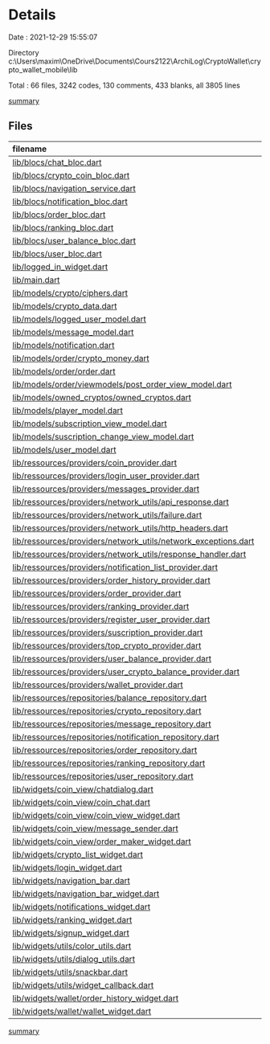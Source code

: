 # Details

Date : 2021-12-29 15:55:07

Directory c:\Users\maxim\OneDrive\Documents\Cours2122\ArchiLog\CryptoWallet\crypto_wallet_mobile\lib

Total : 66 files,  3242 codes, 130 comments, 433 blanks, all 3805 lines

[summary](results.md)

## Files
| filename | language | code | comment | blank | total |
| :--- | :--- | ---: | ---: | ---: | ---: |
| [lib/blocs/chat_bloc.dart](/lib/blocs/chat_bloc.dart) | Dart | 73 | 1 | 11 | 85 |
| [lib/blocs/crypto_coin_bloc.dart](/lib/blocs/crypto_coin_bloc.dart) | Dart | 62 | 0 | 14 | 76 |
| [lib/blocs/navigation_service.dart](/lib/blocs/navigation_service.dart) | Dart | 6 | 0 | 3 | 9 |
| [lib/blocs/notification_bloc.dart](/lib/blocs/notification_bloc.dart) | Dart | 21 | 0 | 5 | 26 |
| [lib/blocs/order_bloc.dart](/lib/blocs/order_bloc.dart) | Dart | 53 | 0 | 11 | 64 |
| [lib/blocs/ranking_bloc.dart](/lib/blocs/ranking_bloc.dart) | Dart | 19 | 0 | 6 | 25 |
| [lib/blocs/user_balance_bloc.dart](/lib/blocs/user_balance_bloc.dart) | Dart | 42 | 0 | 9 | 51 |
| [lib/blocs/user_bloc.dart](/lib/blocs/user_bloc.dart) | Dart | 46 | 0 | 9 | 55 |
| [lib/logged_in_widget.dart](/lib/logged_in_widget.dart) | Dart | 40 | 1 | 3 | 44 |
| [lib/main.dart](/lib/main.dart) | Dart | 29 | 0 | 3 | 32 |
| [lib/models/crypto/ciphers.dart](/lib/models/crypto/ciphers.dart) | Dart | 10 | 0 | 3 | 13 |
| [lib/models/crypto_data.dart](/lib/models/crypto_data.dart) | Dart | 71 | 1 | 5 | 77 |
| [lib/models/logged_user_model.dart](/lib/models/logged_user_model.dart) | Dart | 14 | 0 | 5 | 19 |
| [lib/models/message_model.dart](/lib/models/message_model.dart) | Dart | 53 | 6 | 12 | 71 |
| [lib/models/notification.dart](/lib/models/notification.dart) | Dart | 48 | 6 | 10 | 64 |
| [lib/models/order/crypto_money.dart](/lib/models/order/crypto_money.dart) | Dart | 36 | 6 | 10 | 52 |
| [lib/models/order/order.dart](/lib/models/order/order.dart) | Dart | 63 | 6 | 12 | 81 |
| [lib/models/order/viewmodels/post_order_view_model.dart](/lib/models/order/viewmodels/post_order_view_model.dart) | Dart | 23 | 0 | 5 | 28 |
| [lib/models/owned_cryptos/owned_cryptos.dart](/lib/models/owned_cryptos/owned_cryptos.dart) | Dart | 36 | 6 | 10 | 52 |
| [lib/models/player_model.dart](/lib/models/player_model.dart) | Dart | 15 | 0 | 4 | 19 |
| [lib/models/subscription_view_model.dart](/lib/models/subscription_view_model.dart) | Dart | 45 | 0 | 13 | 58 |
| [lib/models/suscription_change_view_model.dart](/lib/models/suscription_change_view_model.dart) | Dart | 53 | 0 | 11 | 64 |
| [lib/models/user_model.dart](/lib/models/user_model.dart) | Dart | 14 | 11 | 3 | 28 |
| [lib/ressources/providers/coin_provider.dart](/lib/ressources/providers/coin_provider.dart) | Dart | 16 | 0 | 3 | 19 |
| [lib/ressources/providers/login_user_provider.dart](/lib/ressources/providers/login_user_provider.dart) | Dart | 24 | 0 | 6 | 30 |
| [lib/ressources/providers/messages_provider.dart](/lib/ressources/providers/messages_provider.dart) | Dart | 18 | 0 | 4 | 22 |
| [lib/ressources/providers/network_utils/api_response.dart](/lib/ressources/providers/network_utils/api_response.dart) | Dart | 13 | 2 | 8 | 23 |
| [lib/ressources/providers/network_utils/failure.dart](/lib/ressources/providers/network_utils/failure.dart) | Dart | 6 | 1 | 3 | 10 |
| [lib/ressources/providers/network_utils/http_headers.dart](/lib/ressources/providers/network_utils/http_headers.dart) | Dart | 12 | 1 | 5 | 18 |
| [lib/ressources/providers/network_utils/network_exceptions.dart](/lib/ressources/providers/network_utils/network_exceptions.dart) | Dart | 23 | 0 | 7 | 30 |
| [lib/ressources/providers/network_utils/response_handler.dart](/lib/ressources/providers/network_utils/response_handler.dart) | Dart | 22 | 0 | 3 | 25 |
| [lib/ressources/providers/notification_list_provider.dart](/lib/ressources/providers/notification_list_provider.dart) | Dart | 16 | 0 | 3 | 19 |
| [lib/ressources/providers/order_history_provider.dart](/lib/ressources/providers/order_history_provider.dart) | Dart | 17 | 0 | 4 | 21 |
| [lib/ressources/providers/order_provider.dart](/lib/ressources/providers/order_provider.dart) | Dart | 17 | 0 | 4 | 21 |
| [lib/ressources/providers/ranking_provider.dart](/lib/ressources/providers/ranking_provider.dart) | Dart | 19 | 0 | 6 | 25 |
| [lib/ressources/providers/register_user_provider.dart](/lib/ressources/providers/register_user_provider.dart) | Dart | 29 | 0 | 5 | 34 |
| [lib/ressources/providers/suscription_provider.dart](/lib/ressources/providers/suscription_provider.dart) | Dart | 42 | 0 | 6 | 48 |
| [lib/ressources/providers/top_crypto_provider.dart](/lib/ressources/providers/top_crypto_provider.dart) | Dart | 18 | 0 | 3 | 21 |
| [lib/ressources/providers/user_balance_provider.dart](/lib/ressources/providers/user_balance_provider.dart) | Dart | 22 | 0 | 4 | 26 |
| [lib/ressources/providers/user_crypto_balance_provider.dart](/lib/ressources/providers/user_crypto_balance_provider.dart) | Dart | 17 | 0 | 4 | 21 |
| [lib/ressources/providers/wallet_provider.dart](/lib/ressources/providers/wallet_provider.dart) | Dart | 16 | 0 | 4 | 20 |
| [lib/ressources/repositories/balance_repository.dart](/lib/ressources/repositories/balance_repository.dart) | Dart | 24 | 0 | 5 | 29 |
| [lib/ressources/repositories/crypto_repository.dart](/lib/ressources/repositories/crypto_repository.dart) | Dart | 15 | 2 | 5 | 22 |
| [lib/ressources/repositories/message_repository.dart](/lib/ressources/repositories/message_repository.dart) | Dart | 9 | 0 | 3 | 12 |
| [lib/ressources/repositories/notification_repository.dart](/lib/ressources/repositories/notification_repository.dart) | Dart | 9 | 0 | 4 | 13 |
| [lib/ressources/repositories/order_repository.dart](/lib/ressources/repositories/order_repository.dart) | Dart | 26 | 0 | 6 | 32 |
| [lib/ressources/repositories/ranking_repository.dart](/lib/ressources/repositories/ranking_repository.dart) | Dart | 9 | 0 | 2 | 11 |
| [lib/ressources/repositories/user_repository.dart](/lib/ressources/repositories/user_repository.dart) | Dart | 13 | 0 | 5 | 18 |
| [lib/widgets/coin_view/chatdialog.dart](/lib/widgets/coin_view/chatdialog.dart) | Dart | 54 | 0 | 5 | 59 |
| [lib/widgets/coin_view/coin_chat.dart](/lib/widgets/coin_view/coin_chat.dart) | Dart | 104 | 16 | 8 | 128 |
| [lib/widgets/coin_view/coin_view_widget.dart](/lib/widgets/coin_view/coin_view_widget.dart) | Dart | 434 | 8 | 31 | 473 |
| [lib/widgets/coin_view/message_sender.dart](/lib/widgets/coin_view/message_sender.dart) | Dart | 41 | 0 | 4 | 45 |
| [lib/widgets/coin_view/order_maker_widget.dart](/lib/widgets/coin_view/order_maker_widget.dart) | Dart | 210 | 2 | 14 | 226 |
| [lib/widgets/crypto_list_widget.dart](/lib/widgets/crypto_list_widget.dart) | Dart | 172 | 48 | 14 | 234 |
| [lib/widgets/login_widget.dart](/lib/widgets/login_widget.dart) | Dart | 147 | 5 | 11 | 163 |
| [lib/widgets/navigation_bar.dart](/lib/widgets/navigation_bar.dart) | Dart | 27 | 0 | 3 | 30 |
| [lib/widgets/navigation_bar_widget.dart](/lib/widgets/navigation_bar_widget.dart) | Dart | 60 | 0 | 5 | 65 |
| [lib/widgets/notifications_widget.dart](/lib/widgets/notifications_widget.dart) | Dart | 151 | 0 | 8 | 159 |
| [lib/widgets/ranking_widget.dart](/lib/widgets/ranking_widget.dart) | Dart | 84 | 0 | 6 | 90 |
| [lib/widgets/signup_widget.dart](/lib/widgets/signup_widget.dart) | Dart | 172 | 1 | 7 | 180 |
| [lib/widgets/utils/color_utils.dart](/lib/widgets/utils/color_utils.dart) | Dart | 8 | 0 | 3 | 11 |
| [lib/widgets/utils/dialog_utils.dart](/lib/widgets/utils/dialog_utils.dart) | Dart | 16 | 0 | 2 | 18 |
| [lib/widgets/utils/snackbar.dart](/lib/widgets/utils/snackbar.dart) | Dart | 11 | 0 | 2 | 13 |
| [lib/widgets/utils/widget_callback.dart](/lib/widgets/utils/widget_callback.dart) | Dart | 8 | 0 | 2 | 10 |
| [lib/widgets/wallet/order_history_widget.dart](/lib/widgets/wallet/order_history_widget.dart) | Dart | 88 | 0 | 7 | 95 |
| [lib/widgets/wallet/wallet_widget.dart](/lib/widgets/wallet/wallet_widget.dart) | Dart | 131 | 0 | 12 | 143 |

[summary](results.md)